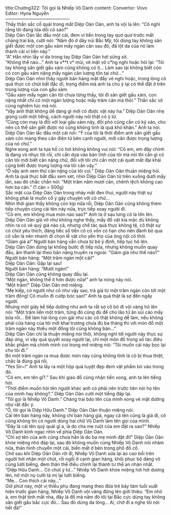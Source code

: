 title:Chương322: Tôi gọi là Nhiếp Vô Danh
content:
Convertor: Vovo<br>Editor: Hyna Nguyễn<br>——————————————-<br>Thấy thần sắc cổ quái trong mắt Diệp Oản Oản, anh ta vội la lên: “Cô nghĩ rằng tôi đang lừa dối cô sao?”<br>Diệp Oản Oản lắc đầu một cái, đem ví tiền trong tay quơ quơ trước mắt chàng trai kia, cười nói: “Năm đó ở dãy núi Bắc Mỹ, tôi dùng tay không săn giết được một con gấu xám mấy ngàn cân sau đó, đã lột da của nó làm thành cái ví tiền này.”<br>“A” Hắn nhìn lấy ví da trong tay Diệp Oản Oản hơi sửng sờ.<br>“Không thể nào…” Anh ta v**t v* mũi, vẻ mặt vô c*̀ng nghi hoặc hỏi lại: “Tôi tay không săn giết gấu xám cũng không có ít… Làm sao lại không biết còn có con gấu xám nặng mấy ngàn cân lượng tồn tại chứ…”<br>Diệp Oản Oản nhìn thấy người bán hàng mặt đầy vẻ nghi hoặc, trong lòng cô quả thực có chút bất đắc dĩ, trọng điểm mà anh ta chú ý lại có thể đặt ở trên trọng lượng của con gấu xám.<br>“Gấu xám mấy ngàn cân tôi chưa từng thấy, tôi đi săn giết gấu xám, con nặng nhất chỉ có một ngàn lượng hoặc mấy trăm cân mà thôi.” Thần sắc vô cùng nghiêm túc mà nói.<br>“Vậy anh thật không dể dàng gì mới có được vật này ha.” Diệp Oản Oản nhẹ giọng cười một tiếng, cách người này nói thật có ý tứ.<br>“Cũng còn may là đối với loại gấu xám này, đối phó cũng cần có kỹ xảo, cho nên có thể săn giết được nó cũng không tính là quá khó khăn.” Anh ta nói.<br>Diệp Oản Oản lắc đầu một cái nói: “Ý của tôi là thời điểm anh săn giết gấu xám còn mang theo cân điện tử bên cạnh người, mới cân được trọng lượng của nó chứ.”<br>Nghe xong anh ta tựa hồ có hơi không không vui nói: “Cô em, em đây chính là đang vũ nhục tôi rồi, chỉ cần dựa vào bản lĩnh của tôi mà nói thì cần gì có cân tôi mới biết cân nặng chứ, đối với tôi chỉ cần một cái quét mắt đại khái cũng biết được trọng lượng mà tôi cần vậy.”<br>“Ồ vậy anh xem thử cân nặng của tôi coi.” Diệp Oản Oản thuận miệng hỏi.<br>Anh ta quả thực bắt đầu xem xét, nhìn Diệp Oản Oản từ trên xuống dưới mấy lần, sau đó chắc chắn nói: “Một trăm năm mươi cân, chênh lệch không cao hơn ba cân.” (1 cân = 500g)<br>Sắc mặt của Diệp Oản Oản trong nháy mắt đen thui, người này thật sự không phải là muốn cố ý gây chuyện với cô chứ…<br>Nhìn thời gian thấy không còn kịp nữa rồi, Diệp Oản Oản cũng không thèm tiếp chuyện cùng cái tên này nữa, trực tiếp xoay người đi.<br>“Cô em, em không mua món nào sao?” Anh ta ở sau lưng cô la lớn lên.<br>Diệp Oản Oản giả vờ như không nghe thấy, mấy đồ vật kia mặc dù không nhìn ra có vẻ quý giá nào cả, nhưng chế tác quả thực không tệ, cô thật sự có chút yêu thích, đáng tiếc số tiền cô có vốn có hạn cho nên đành bỏ qua cô vẫn là nên nhanh đi chọn lễ vật cho yến thọ của ông nội cô thôi.<br>“Giảm giá a!” Người bán hàng vẫn chưa từ bỏ ý định, tiếp tục hô lên.<br>Diệp Oản Oản dừng lại không bước đi tiếp nữa, nhưng không muốn quay đầu, âm thanh lại theo bản năng truyền ra ngoài: “Giảm giá như thế nào?”<br>Người bán hàng: “Một trăm ngàn một cái!”<br>Diệp Oản Oản: Gặp lại sau!<br>Người bán hàng: “Mười ngàn!”<br>Diệp Oản Oản cũng không quay đầu lại.<br>“Một ngàn, không thể ít hơn được nữa!” anh ta nóng nảy nói.<br>“Một trăm!” Diệp Oản Oản mở miệng.<br>“Mẹ kiếp, có người như cô như vậy sao, trả giá từ một trăm ngàn còn tới một trăm đồng! Cô muốn đi cướp bóc sao!” Anh ta quả thật là sợ đến ngây người.<br>Nhưng một giây kế tiếp dường như anh ta rất sợ cô bỏ đi vội vàng hô lên nói: “Một trăm liền một trăm, từng đó cũng đủ để cho lão tử ăn sủi cảo mấy bữa rồi… Để làm hài lòng con gái như các cô thật không dễ làm, nếu không phải cửa hàng của tôi mới khai trương chưa đủ ba tháng thì với món đồ một trăm ngàn này thiếu một đồng tôi cũng không bán…”<br>Diệp Oản Oản chỉ là thuận miệng nói thôi, không nghĩ tới người này thực sự đáp ứng, vì vậy quả quyết xoay người lại, chỉ một món đồ trong số tác điêu khắc phẩm mà chính mình coi trọng mở miệng nói: “Tôi muốn cái này bọc lại cho tôi đi.”<br>Bỏ một trăm ngàn ra mua được món này cũng không tính là cô bị thua thiệt, chắc là đúng giá rồi.<br>“Yes Sir~!” Anh ta lấy ra một hộp quà tuyệt đẹp đem vật phẩm bỏ vào trong đó.<br>“Cô em, em tên gì?.” Sau khi giao đồ cùng nhận tiền xong, anh ta lên tiếng hỏi.<br>“Thời điểm muốn hỏi tên người khác anh có phải nên trước tiên nói họ tên của mình hay không?.” Diệp Oản Oản cười một tiếng đáp lại.<br>“Tôi gọi là Nhiếp Vô Danh.” Chàng trai báo tên của mình xong vẻ mặt dường như rất đắc ý.<br>“Ồ, tôi gọi là Diệp Hữu Danh.” Diệp Oản Oản thuận miệng nói.<br>Cái tên bán hàng này, không chỉ bán hàng giả, ngay cả tên cũng là giả đi, cô cũng không tin có người dùng hai chữ Vô Danh làm tên gọi của mình.<br>“Đây là cái tên quỷ quái gì a, là do cha mẹ ruột của em đặt ra sao?” Nhiếp Vô Danh kinh ngạc nhìn về phía Diệp Oản Oản.<br>“Chỉ sợ tên của anh cũng chưa hẳn là do ba mẹ mình đặt đi!” Diệp Oản Oản khóe miệng nhỏ đáp lại, sau đó không muốn cùng Nhiếp Vô Danh nói nhảm nữa, thân hình chuyển một cái, biến mất ở bên trong phố đồ cổ.<br>Chờ sau khi Diệp Oản Oản rời đi, Nhiếp Vô Danh sửa lại áo cao bồi trên người hơi nhăn một chút, rồi ngồi ở cạnh gian hàng, khôi phục bộ dáng vô cùng lười biếng, đem thân thể điều chỉnh lại thành tư thế an nhàn nhất.<br>“Diệp Hữu Danh… Có chút ý tứ…” Nhiếp Vô Danh khóe miệng hơi hơi dương lên, nở một nụ cười tà mị lại lười biếng.<br>“Mẹ… Con thích cái này…”<br>Giờ phút này, một vị thiếu phụ đang mang theo đứa trẻ bảy tám tuổi xuất hiện trước gian hàng, Nhiếp Vô Danh vội vàng đứng lên giới thiệu: “Em nhỏ à, em thật tinh mắt nha, đây là đồ mà năm đó tôi tại Bắc cực dùng tay không săn giết gấu bắc cực đó… Sau đó dùng da lông… Ai, chớ đi a nghe tôi nói hết đã!”
